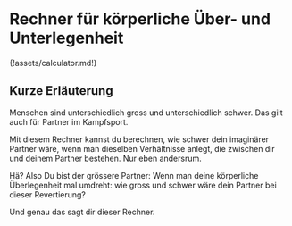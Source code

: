 # Rechner für körperliche Über- und Unterlegenheit

{!assets/calculator.md!}

## Kurze Erläuterung

Menschen sind unterschiedlich gross und unterschiedlich schwer.
Das gilt auch für Partner im Kampfsport.

Mit diesem Rechner kannst du berechnen, wie schwer dein imaginärer Partner wäre, wenn man dieselben Verhältnisse anlegt, die zwischen dir und deinem Partner bestehen.
Nur eben andersrum.

Hä? Also Du bist der grössere Partner: Wenn man deine körperliche Überlegenheit mal umdreht: wie gross und schwer wäre dein Partner bei dieser Revertierung?

Und genau das sagt dir dieser Rechner.

